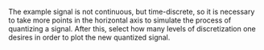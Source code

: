 The example signal is not continuous, but time-discrete, so it is necessary
to take more points in the horizontal axis to simulate the process of quantizing a signal.
After this, select how many levels of discretization one desires in order to plot the new quantized signal.
